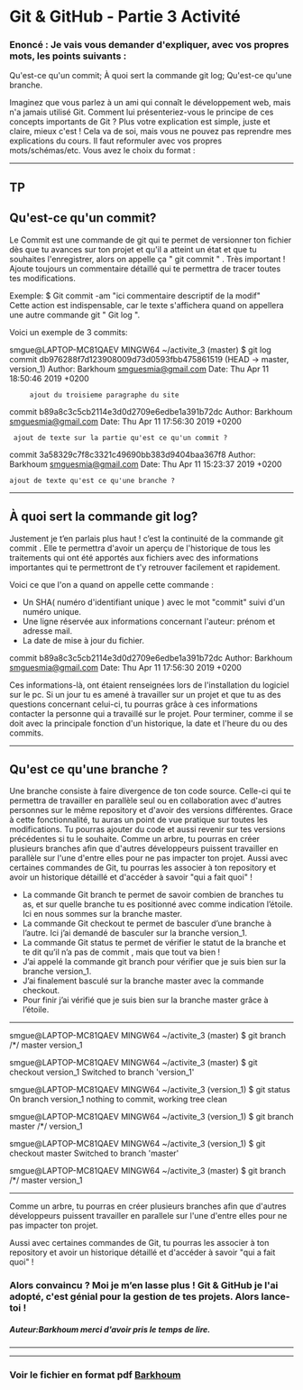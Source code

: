 Git & GitHub - Partie 3 Activité
=================================

### Enoncé : Je vais vous demander d'expliquer, avec vos propres mots, les points suivants : 

Qu'est-ce qu'un commit;
À quoi sert la commande git log;
Qu'est-ce qu'une branche.

Imaginez que vous parlez à un ami qui connaît le développement web, mais n'a jamais utilisé Git. Comment lui présenteriez-vous le principe de ces concepts importants de Git ?  Plus votre explication est simple, juste et claire, mieux c'est ! Cela va de soi, mais vous ne pouvez pas reprendre mes explications du cours. Il faut reformuler avec vos propres mots/schémas/etc. Vous avez le choix du format :

-------------------------------------------------------------------------------------------------
## TP 
## Qu'est-ce qu'un commit? 



Le  Commit est une commande de git qui te permet  de versionner ton fichier dès que tu avances sur ton projet et qu'il a atteint un état et que tu souhaites l'enregistrer, alors on appelle ça " git commit " . 
Très important !  
Ajoute toujours un commentaire détaillé qui te permettra de tracer toutes tes modifications. 

Exemple:  $ Git commit -am "ici commentaire descriptif de la modif"  
Cette action est indispensable, car le texte  s'affichera quand on appellera une autre commande git " Git log ". 

Voici un exemple de 3 commits:


smgue@LAPTOP-MC81QAEV MINGW64 ~/activite_3 (master)
$ git log
commit db976288f7d123908009d73d0593fbb475861519 (HEAD -> master, version_1)
Author: Barkhoum <smguesmia@gmail.com>
Date:   Thu Apr 11 18:50:46 2019 +0200

	     ajout du troisieme paragraphe du site




commit b89a8c3c5cb2114e3d0d2709e6edbe1a391b72dc
Author: Barkhoum <smguesmia@gmail.com>
Date:   Thu Apr 11 17:56:30 2019 +0200

     ajout de texte sur la partie qu'est ce qu'un commit ?




commit 3a58329c7f8c3321c49690bb383d9404baa367f8
Author: Barkhoum <smguesmia@gmail.com>
Date:   Thu Apr 11 15:23:37 2019 +0200

    ajout de texte qu'est ce qu'une branche ?



------------------------------------------------------------------------------------------------- 

## À quoi sert la commande git log?


Justement je t’en parlais plus haut ! c’est la continuité de la commande git commit . Elle te permettra d'avoir un aperçu de l'historique de tous les  traitements qui ont été apportés aux fichiers avec des informations importantes qui te permettront de t'y retrouver  facilement et rapidement.

Voici ce que l'on a quand on appelle cette commande :

* Un SHA( numéro d'identifiant unique ) avec le mot "commit" suivi d'un numéro unique.  
* Une ligne réservée aux informations concernant l'auteur: prénom et adresse mail.  
* La date de mise à jour du fichier.



commit b89a8c3c5cb2114e3d0d2709e6edbe1a391b72dc
Author: Barkhoum <smguesmia@gmail.com>
Date:   Thu Apr 11 17:56:30 2019 +0200 

Ces informations-là, ont étaient renseignées lors de l'installation du logiciel sur le pc. Si un jour tu es  amené à travailler sur un projet et que tu as des questions concernant celui-ci, tu pourras grâce à ces informations contacter la personne qui a travaillé sur le projet. 
Pour terminer, comme il se doit avec la principale fonction d'un historique, la date et l'heure du ou des commits.

------------------------------------------------------------------------------------------------

## Qu'est ce qu'une branche ? 

Une branche consiste à faire divergence de ton code source. Celle-ci qui te permettra de travailler en parallèle seul ou en collaboration avec d'autres personnes sur le même repository et d'avoir des versions différentes. 
Grace à cette fonctionnalité, tu auras un point de vue pratique sur toutes les modifications. Tu pourras ajouter du code et aussi revenir sur tes versions précédentes si tu le souhaite. 
Comme un arbre, tu pourras en créer plusieurs branches afin que d'autres  développeurs puissent travailler en parallèle sur l'une d'entre elles pour ne pas impacter  ton projet.  Aussi avec certaines commandes de Git, tu pourras les associer à ton repository et avoir un historique détaillé et d'accéder  à savoir  "qui a fait quoi" !


*	La commande Git branch te permet de savoir  combien de branches tu as, et sur quelle branche tu es positionné avec comme indication l’étoile. Ici en nous sommes sur la branche master.
*	La commande Git checkout te permet de basculer d’une branche à l’autre. Ici j’ai demandé de basculer sur la branche  version_1.
*	La commande Git status te permet de vérifier le statut de la branche et te dit qu’il n’a pas de commit , mais que tout va bien !
*	J’ai appelé la commande git branch pour vérifier que je suis bien sur la branche version_1.
*	J’ai finalement  basculé sur la branche master avec la commande checkout.
*	Pour finir j’ai vérifié que je suis bien sur la branche master grâce à l’étoile. 
--------------------------------------------------------------------------------------------------------------------------------------------
 
smgue@LAPTOP-MC81QAEV MINGW64 ~/activite_3 (master)
$ git branch
/*/ master
  version_1

smgue@LAPTOP-MC81QAEV MINGW64 ~/activite_3 (master)
$ git checkout version_1
Switched to branch 'version_1'

smgue@LAPTOP-MC81QAEV MINGW64 ~/activite_3 (version_1)
$ git status
On branch version_1
nothing to commit, working tree clean

smgue@LAPTOP-MC81QAEV MINGW64 ~/activite_3 (version_1)
$ git branch
  master
/*/ version_1

smgue@LAPTOP-MC81QAEV MINGW64 ~/activite_3 (version_1)
$ git checkout master
Switched to branch 'master'

smgue@LAPTOP-MC81QAEV MINGW64 ~/activite_3 (master)
$ git branch
/*/ master
  version_1



--------------------------------------------------------------------------------------------------------------------------------------------
Comme un arbre, tu pourras en créer plusieurs branches afin que d'autres développeurs puissent travailler en parallele sur l'une d'entre elles pour ne pas impacter ton projet.

Aussi avec certaines commandes de Git, tu pourras les associer à ton repository et avoir un historique détaillé et d'accéder  à savoir  "qui a fait quoi" !  

### Alors convaincu ? Moi je m’en lasse plus ! Git & GitHub je l'ai adopté, c'est génial pour la gestion de tes projets. Alors lance-toi !


##### Auteur:Barkhoum  merci d'avoir pris le temps de lire. 
------------------------------------------------------------------------------------------------

--------------------------------------------------------------------------------------------------
### Voir le fichier en format pdf [Barkhoum](http://barkhoum.com/TpGit/Git%20et%20github%20activite3.pdf) 








